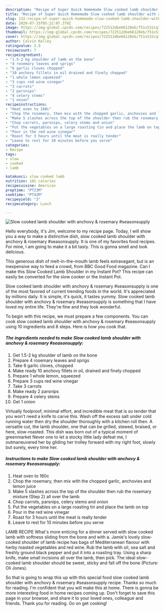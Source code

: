 ```yaml
---
description: "Recipe of Super Quick Homemade Slow cooked lamb shoulder with anchovy &amp;amp; rosemary #seasonsupply"
title: "Recipe of Super Quick Homemade Slow cooked lamb shoulder with anchovy &amp;amp; rosemary #seasonsupply"
slug: 132-recipe-of-super-quick-homemade-slow-cooked-lamb-shoulder-with-anchovy-and-amp-rosemary-seasonsupply
date: 2020-07-25T05:22:07.370Z
image: https://img-global.cpcdn.com/recipes/722512dbe66128eb/751x532cq70/slow-cooked-lamb-shoulder-with-anchovy-rosemary-seasonsupply-recipe-main-photo.jpg
thumbnail: https://img-global.cpcdn.com/recipes/722512dbe66128eb/751x532cq70/slow-cooked-lamb-shoulder-with-anchovy-rosemary-seasonsupply-recipe-main-photo.jpg
cover: https://img-global.cpcdn.com/recipes/722512dbe66128eb/751x532cq70/slow-cooked-lamb-shoulder-with-anchovy-rosemary-seasonsupply-recipe-main-photo.jpg
author: Calvin Kelley
ratingvalue: 3.9
reviewcount: 7
recipeingredient:
- "1.5-2 kg shoulder of lamb on the bone"
- "4 rosemary leaves and sprigs"
- "6 garlic cloves chopped"
- "10 anchovy fillets in oil drained and finely chopped"
- "1 whole lemon squeezed"
- "3 cups red wine vinegar"
- "3 carrots"
- "2 parsnips"
- "4 celery stems"
- "1 onion"
recipeinstructions:
- "Heat oven to 160c"
- "Chop the rosemary, then mix with the chopped garlic, anchovies and lemon juice"
- "Make 5 slashes across the top of the shoulder then rub the rosemary mixture (Step 2) all over the lamb"
- "Chop carrots, parsnips, celery stems and onion"
- "Put the vegetables on a large roasting tin and place the lamb on top"
- "Pour in the red wine vinegar"
- "Roast for 3 hours until the meat is really tender"
- "Leave to rest for 10 minutes before you serve"
categories:
- Recipe
tags:
- slow
- cooked
- lamb

katakunci: slow cooked lamb 
nutrition: 101 calories
recipecuisine: American
preptime: "PT23M"
cooktime: "PT42M"
recipeyield: "3"
recipecategory: Lunch

---
```



![Slow cooked lamb shoulder with anchovy &amp; rosemary #seasonsupply](https://img-global.cpcdn.com/recipes/722512dbe66128eb/751x532cq70/slow-cooked-lamb-shoulder-with-anchovy-rosemary-seasonsupply-recipe-main-photo.jpg)

Hello everybody, it's Jim, welcome to my recipe page. Today, I will show you a way to make a distinctive dish, slow cooked lamb shoulder with anchovy &amp; rosemary #seasonsupply. It is one of my favorites food recipes. For mine, I am going to make it a bit tasty. This is gonna smell and look delicious.

This generous dish of melt-in-the-mouth lamb feels extravagant, but is an inexpensive way to feed a crowd, from BBC Good Food magazine. Can I make this Slow Cooked Lamb Shoulder in my Instant Pot? This recipe can easily be converted for the slow cooker or the Instant Pot.

Slow cooked lamb shoulder with anchovy &amp; rosemary #seasonsupply is one of the most favored of current trending foods in the world. It's appreciated by millions daily. It is simple, it's quick, it tastes yummy. Slow cooked lamb shoulder with anchovy &amp; rosemary #seasonsupply is something that I have loved my entire life. They're fine and they look wonderful.


To begin with this recipe, we must prepare a few components. You can cook slow cooked lamb shoulder with anchovy &amp; rosemary #seasonsupply using 10 ingredients and 8 steps. Here is how you cook that.

<!--inarticleads1-->

##### The ingredients needed to make Slow cooked lamb shoulder with anchovy &amp; rosemary #seasonsupply:

1. Get 1.5-2 kg shoulder of lamb on the bone
1. Prepare 4 rosemary leaves and sprigs
1. Take 6 garlic cloves, chopped
1. Make ready 10 anchovy fillets in oil, drained and finely chopped
1. Prepare 1 whole lemon, squeezed
1. Prepare 3 cups red wine vinegar
1. Take 3 carrots
1. Make ready 2 parsnips
1. Prepare 4 celery stems
1. Get 1 onion


Virtually foolproof, minimal effort, and incredible meat that is so tender that you won&#39;t need a knife to carve this. Wash off the excess salt under cold running water then dry the shoulder thoroughly with a kitchen roll then. A versatile cut, the lamb shoulder, one that can be grilled, stewed, braised, or here, slow-roasted. This dish was born out of a typical moment of greenmarket Never one to let a stocky little lady defeat me, I outmaneuvered her by gliding her trolley forward with my right foot, slowly but surely, every time her. 

<!--inarticleads2-->

##### Instructions to make Slow cooked lamb shoulder with anchovy &amp; rosemary #seasonsupply:

1. Heat oven to 160c
1. Chop the rosemary, then mix with the chopped garlic, anchovies and lemon juice
1. Make 5 slashes across the top of the shoulder then rub the rosemary mixture (Step 2) all over the lamb
1. Chop carrots, parsnips, celery stems and onion
1. Put the vegetables on a large roasting tin and place the lamb on top
1. Pour in the red wine vinegar
1. Roast for 3 hours until the meat is really tender
1. Leave to rest for 10 minutes before you serve


LAMB RECIPE What&#39;s more enticing for a dinner served with slow cooked lamb with softness sliding from the bone and with a. Jamie&#39;s lovely slow-cooked shoulder of lamb recipe has bags of Mediterranean flavour with herby roasted vegetables and red wine. Rub the lamb with oil, sea salt and freshly ground black pepper and put it into a roasting tray. Using a sharp knife, make small incisions all over the lamb, then pick. The ideal slow-cooked lamb shoulder should be sweet, sticky and fall off the bone (Picture: Oli Jones). 

So that is going to wrap this up with this special food slow cooked lamb shoulder with anchovy &amp; rosemary #seasonsupply recipe. Thanks so much for reading. I'm confident that you will make this at home. There is gonna be more interesting food in home recipes coming up. Don't forget to save this page in your browser, and share it to your loved ones, colleague and friends. Thank you for reading. Go on get cooking!
